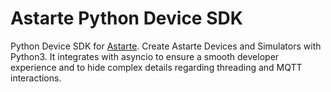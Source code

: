 # Astarte Python Device SDK

Python Device SDK for [Astarte](https://github.com/astarte-platform/astarte). Create Astarte Devices and Simulators with Python3.
It integrates with asyncio to ensure a smooth developer experience and to hide complex details regarding threading and MQTT
interactions.
